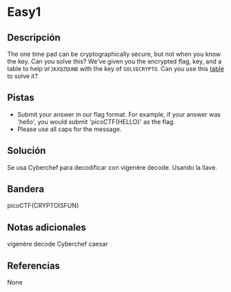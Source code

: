 # Easy1

## Descripción
The one time pad can be cryptographically secure, but not when you know the key. Can you solve this? We've given you the encrypted flag, key, and a table to help `UFJKXQZQUNB` with the key of `SOLVECRYPTO`. Can you use this [table](https://jupiter.challenges.picoctf.org/static/1fd21547c154c678d2dab145c29f1d79/table.txt) to solve it?.

## Pistas
- Submit your answer in our flag format. For example, if your answer was 'hello', you would submit 'picoCTF{HELLO}' as the flag.
- Please use all caps for the message.

## Solución
Se usa Cyberchef para decodificar con vigenère decode.
Usando la llave.

## Bandera
picoCTF{CRYPTOISFUN}

## Notas adicionales
vigenère decode
Cyberchef
caesar

## Referencias
None